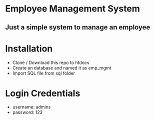 # Employee Management System
## Just a simple system to manage an employee

# Installation

- Clone / Download this repo to htdocs
- Create an database and named it as emp_mgmt
- Import SQL file from sql folder

# Login Credentials

- username: admins
- password: 123